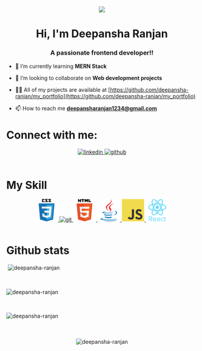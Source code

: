 <div align="center">
  <img src="https://cdn.kibrispdr.org/data/14/coding-gif-24.gif" align="center" height="" width="400" />
</div>

<h1 align="center">Hi, I'm Deepansha Ranjan</h1>
<h3 align="center">A passionate frontend developer!!</h3>

- 🌱 I’m currently learning **MERN Stack**

- 👯 I’m looking to collaborate on **Web development projects**

- 👨‍💻 All of my projects are available at [https://github.com/deepansha-ranjan/my_portfolio](https://github.com/deepansha-ranjan/my_portfolio)

- 📫 How to reach me **deepansharanjan1234@gmail.com**

# Connect with me:
<div align="center">
  <a href="https://linkedin.com/in/deepansha-ranjan-64a75124a" target="blank">
    <img src="https://img.shields.io/badge/linkedin-%231E77B5.svg?&style=for-the-badge&logo=linkedin&logoColor=white" alt="linkedin" height="30" style="margin-bottom: 6px;" />
  </a>
  <a href="https://github.com/deepansha-ranjan" target="blank">
    <img src="https://img.shields.io/badge/github-%2324292e.svg?&style=for-the-badge&logo=github&logoColor=white" alt="github" height="30" style="margin-bottom: 6px;" />
  </a>
</div>
<br/>

# My Skill
<div align="center"> 
  <a href="https://www.w3schools.com/css/" target="_blank" rel="noreferrer"> 
    <img src="https://raw.githubusercontent.com/devicons/devicon/master/icons/css3/css3-original-wordmark.svg" alt="css3" height="60"/> 
  </a> 
  <a href="https://git-scm.com/" target="_blank" rel="noreferrer"> 
    <img src="https://www.vectorlogo.zone/logos/git-scm/git-scm-icon.svg" alt="git" height="60"/> 
  </a> 
  <a href="https://www.w3.org/html/" target="_blank" rel="noreferrer"> 
    <img src="https://raw.githubusercontent.com/devicons/devicon/master/icons/html5/html5-original-wordmark.svg" alt="html5" height="60"/>
  </a>
  <a href="https://www.java.com" target="_blank" rel="noreferrer"> 
    <img src="https://raw.githubusercontent.com/devicons/devicon/master/icons/java/java-original.svg" alt="java" height="60"/>
  </a>
  <a href="https://developer.mozilla.org/en-US/docs/Web/JavaScript" target="_blank" rel="noreferrer"> 
    <img src="https://raw.githubusercontent.com/devicons/devicon/master/icons/javascript/javascript-original.svg" alt="javascript" height="60"/> 
  </a>
  <a href="https://reactjs.org/" target="_blank" rel="noreferrer"> 
    <img src="https://raw.githubusercontent.com/devicons/devicon/master/icons/react/react-original-wordmark.svg" alt="react" height="60"/> 
  </a> 
</div>
<br/>

# Github stats

<div style="margin-bottom: 20px;">
  <p>&nbsp;<img align="center" src="https://github-readme-stats.vercel.app/api?username=deepansha-ranjan&show_icons=true&locale=en" alt="deepansha-ranjan" /></p>
  <br/>
  <p><img align="center" src="https://github-readme-stats.vercel.app/api/top-langs?username=deepansha-ranjan&show_icons=true&locale=en&layout=compact" alt="deepansha-ranjan" /></p>
  <br/>
  <p><img align="center" src="https://github-readme-streak-stats.herokuapp.com/?user=deepansha-ranjan&" alt="deepansha-ranjan" /></p>
</div>
<br/>
<footer>
<p align="center"> <img src="https://komarev.com/ghpvc/?username=deepansha-ranjan&label=Profile%20views&color=0e75b6&style=flat" alt="deepansha-ranjan" /> </p>
</footer>
